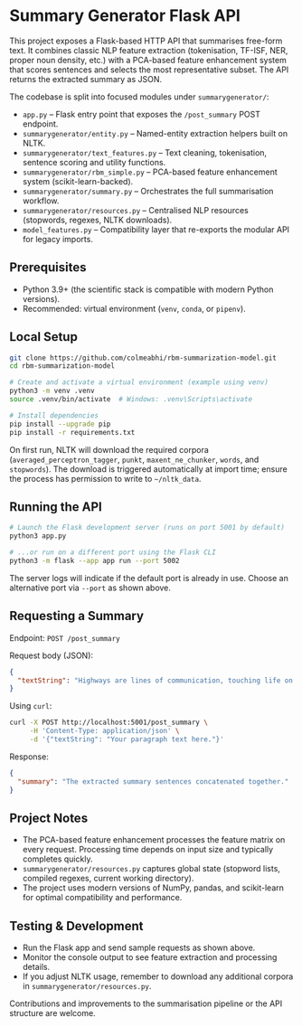 # Summary Generator Flask API

This project exposes a Flask-based HTTP API that summarises free-form text. It combines classic NLP feature extraction (tokenisation, TF-ISF, NER, proper noun density, etc.) with a PCA-based feature enhancement system that scores sentences and selects the most representative subset. The API returns the extracted summary as JSON.

The codebase is split into focused modules under `summarygenerator/`:

- `app.py` – Flask entry point that exposes the `/post_summary` POST endpoint.
- `summarygenerator/entity.py` – Named-entity extraction helpers built on NLTK.
- `summarygenerator/text_features.py` – Text cleaning, tokenisation, sentence scoring and utility functions.
- `summarygenerator/rbm_simple.py` – PCA-based feature enhancement system (scikit-learn-backed).
- `summarygenerator/summary.py` – Orchestrates the full summarisation workflow.
- `summarygenerator/resources.py` – Centralised NLP resources (stopwords, regexes, NLTK downloads).
- `model_features.py` – Compatibility layer that re-exports the modular API for legacy imports.

## Prerequisites

- Python 3.9+ (the scientific stack is compatible with modern Python versions).
- Recommended: virtual environment (`venv`, `conda`, or `pipenv`).

## Local Setup

```bash
git clone https://github.com/colmeabhi/rbm-summarization-model.git
cd rbm-summarization-model

# Create and activate a virtual environment (example using venv)
python3 -m venv .venv
source .venv/bin/activate  # Windows: .venv\Scripts\activate

# Install dependencies
pip install --upgrade pip
pip install -r requirements.txt
```

On first run, NLTK will download the required corpora (`averaged_perceptron_tagger`, `punkt`, `maxent_ne_chunker`, `words`, and `stopwords`). The download is triggered automatically at import time; ensure the process has permission to write to `~/nltk_data`.

## Running the API

```bash
# Launch the Flask development server (runs on port 5001 by default)
python3 app.py

# ...or run on a different port using the Flask CLI
python3 -m flask --app app run --port 5002
```

The server logs will indicate if the default port is already in use. Choose an alternative port via `--port` as shown above.

## Requesting a Summary

Endpoint: `POST /post_summary`

Request body (JSON):

```json
{
  "textString": "Highways are lines of communication, touching life on many levels..."
}
```

Using `curl`:

```bash
curl -X POST http://localhost:5001/post_summary \
     -H 'Content-Type: application/json' \
     -d '{"textString": "Your paragraph text here."}'
```

Response:

```json
{
  "summary": "The extracted summary sentences concatenated together."
}
```

## Project Notes

- The PCA-based feature enhancement processes the feature matrix on every request. Processing time depends on input size and typically completes quickly.
- `summarygenerator/resources.py` captures global state (stopword lists, compiled regexes, current working directory).
- The project uses modern versions of NumPy, pandas, and scikit-learn for optimal compatibility and performance.

## Testing & Development

- Run the Flask app and send sample requests as shown above.
- Monitor the console output to see feature extraction and processing details.
- If you adjust NLTK usage, remember to download any additional corpora in `summarygenerator/resources.py`.

Contributions and improvements to the summarisation pipeline or the API structure are welcome.

